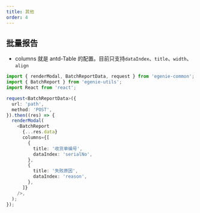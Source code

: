 ```yaml
---
title: 其他
order: 4
---
```


## 批量报告

- columns 就是 antd-Table 的配置。目前只支持`dataIndex`、`title`、`width`、`align`

```ts
import { renderModal, BatchReportData, request } from 'egenie-common';
import { BatchReport } from 'egenie-utils';
import React from 'react';

request<BatchReportData>({
  url: 'path',
  method: 'POST',
}).then((res) => {
  renderModal(
    <BatchReport
      {...res.data}
      columns={[
        {
          title: '收货单编号',
          dataIndex: 'serialNo',
        },
        {
          title: '失败原因',
          dataIndex: 'reason',
        },
      ]}
    />,
  );
});
```
